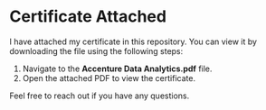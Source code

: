 # **Certificate Attached**

I have attached my certificate in this repository. You can view it by downloading the file using the following steps:

1. Navigate to the **Accenture Data Analytics.pdf** file.
3. Open the attached PDF to view the certificate.

Feel free to reach out if you have any questions.
